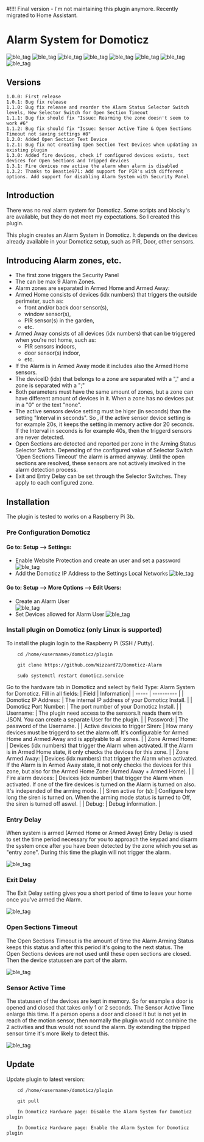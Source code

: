 #!!!! Final version - I'm not maintaining this plugin anymore. Recently migrated to Home Assistant.

# Alarm System for Domoticz

![ble_tag](https://raw.githubusercontent.com/Wizzard72/Domoticz-Alarm/master/images/Siren.png)
![ble_tag](https://raw.githubusercontent.com/Wizzard72/Domoticz-Alarm/master/images/Arming%20Mode%20Zone%200.png)
![ble_tag](https://raw.githubusercontent.com/Wizzard72/Domoticz-Alarm/master/images/Arming%20Status%20Zone%200.png)
![ble_tag](https://raw.githubusercontent.com/Wizzard72/Domoticz-Alarm/master/images/Entry%20Delay.png)
![ble_tag](https://raw.githubusercontent.com/Wizzard72/Domoticz-Alarm/master/images/Exit%20Delay.png)
![ble_tag](https://raw.githubusercontent.com/Wizzard72/Domoticz-Alarm/master/images/Open%20Sections%20Timeout.png)
![ble_tag](https://raw.githubusercontent.com/Wizzard72/Domoticz-Alarm/master/images/Open%20Sections%20Zone%200.png)
![ble_tag](https://raw.githubusercontent.com/Wizzard72/Domoticz-Alarm/master/images/Tripped%20Devices%20Zone%200.png)


## Versions

    1.0.0: First release
    1.0.1: Bug fix release
    1.1.0: Bug fix release and reorder the Alarm Status Selector Switch levels, New Selector Switch for Open Section Timeout
    1.1.1: Bug fix should fix "Issue: Rearming the zone doesn't seem to work #6"
    1.1.2: Bug fix should fix "Issue: Sensor Active Time & Open Sections Timeout not saving settings #8"
    1.2.0: Added Open Section Text Device
    1.2.1: Bug fix not creating Open Section Text Devices when updating an existing plugin
    1.3.0: Added fire devices, check if configured devices exists, text devices for Open Sections and Tripped devices
    1.3.1: Fire devices now active the alarm when alarm is disabled
    1.3.2: Thanks to Beastie971: Add support for PIR's with different options. Add support for disabling Alarm System with Security Panel

## Introduction
There was no real alarm system for Domoticz. Some scripts and blocky's are available, but they do not meet my expectations. 
So I created this plugin.

This plugin creates an Alarm System in Domoticz. It depends on the devices already available in your Domoticz setup, 
such as PIR, Door, other sensors.
    
## Introducing Alarm zones, etc.
- The first zone triggers the Security Panel
- The can be max 9 Alarm Zones.
- Alarm zones are separated in Armed Home and Armed Away:
- Armed Home consists of devices (idx numbers) that triggers the outside perimeter, such as:
  - front and/or back door sensor(s),
  - window sensor(s),
  - PIR sensor(s) in the garden, 
  - etc.
- Armed Away consists of all devices (idx numbers) that can be triggered when you're not home, such as:
  - PIR sensors indoors,
  - door sensor(s) indoor,
  - etc.
- If the Alarm is in Armed Away mode it includes also the Armed Home sensors.
- The deviceID (idx) that belongs to a zone are separated with a "," and a zone is separated with a ";"
- Both parameters must have the same amount of zones, but a zone can have different amount of devices in it. When a zone has no devices put in a "0" or the text "none".
- The active sensors device setting must be higer (in seconds) than the setting "Interval in seconds". So , if the active sensor device setting is for example 20s, it keeps the setting in memory active dor 20 seconds. If the Interval in seconds is for example 40s, then the triggerd sensors are never detected.
- Open Sections are detected and reported per zone in the Arming Status Selector Switch. Depending of the configured value of 
Selector Switch 'Open Sections Timeout' the alarm is armed anyway. Until the open sections are resolved, these sensors are not 
actively involved in the alarm detection process.
- Exit and Entry Delay can be set through the Selector Switches. They apply to each configured zone.

## Installation

The plugin is tested to works on a Raspberry Pi 3b.

### Pre Configuration Domoticz
#### Go to: Setup --> Settings:
* Enable Website Protection and create an user and set a password
![ble_tag](https://raw.githubusercontent.com/Wizzard72/Domoticz-Alarm/master/images/Website%20Protection.png)
* Add the Domoticz IP Address to the Settings Local Networks
![ble_tag](https://raw.githubusercontent.com/Wizzard72/Domoticz-Alarm/master/images/Local%20Networks.png)
#### Go to: Setup --> More Options --> Edit Users:
* Create an Alarm User        
![ble_tag](https://raw.githubusercontent.com/Wizzard72/Domoticz-Alarm/master/images/Alarm%20User.png)
* Set Devices allowed for Alarm User
![ble_tag](https://raw.githubusercontent.com/Wizzard72/Domoticz-Alarm/master/images/Alarm%20User%20Set%20Devices.png)

### Install plugin on Domoticz (only Linux is supported)
To install the plugin login to the Raspberry Pi (SSH / Putty).
  
        cd /home/<username>/domoticz/plugin
  
        git clone https://github.com/Wizzard72/Domoticz-Alarm
      
        sudo systemctl restart domoticz.service

Go to the hardware tab in Domoticz and select by field Type: Alarm System for Domoticz.
Fill in all fields:
| Field | Information|
| ----- | ---------- |
| Domoticz IP Address: | The internal IP address of your Domoticz Install. |
| Domoticz Port Number: | The port number of your Domoticz Install. |
| Username: | The plugin need access to the sensors.It reads them with JSON. You can create a separate  User for the plugin. |
| Password: | The password of the Username. |
| Active devices to trigger Siren:  | How many devices must be triggerd to set the alarm off. It's configurable for Armed Home and Armed Away and is applyable to all zones. |
| Zone Armed Home: | Devices (idx numbers) that trigger the Alarm when activated. If the Alarm is in Armed Home state, it only checks the devices for this zone. |
| Zone Armed Away: | Devices (idx numbers) that trigger the Alarm when activated. If the Alarm is in Armed Away state, it not only checks the devices for this zone, but also for the Armed Home Zone (Armed Away + Armed Home). |
| Fire alarm devices: | Devices (idx number) that trigger the Alarm when activated. If one of the fire devices is turned on the Alarm is turned on also. It's independed of the arming mode. |
| Siren active for (s): | Configure how long the siren is turned on. When the arming mode status is turned to Off, the siren is turned off aswel. |
| Debug: | Debug information. |

### Entry Delay
When system is armed (Armed Home or Armed Away) Entry Delay is used to set the time period necessary for you to approach the keypad and disarm the system once after you have been detected by the zone which you set as "entry zone". During this time the plugin will not trigger the alarm.

![ble_tag](https://raw.githubusercontent.com/Wizzard72/Domoticz-Alarm/master/images/Entry%20Delay.png)

### Exit Delay
The Exit Delay setting gives you a short period of time to leave your home once you’ve armed the Alarm.

![ble_tag](https://raw.githubusercontent.com/Wizzard72/Domoticz-Alarm/master/images/Exit%20Delay.png)

### Open Sections Timeout
The Open Sections Timeout is the amount of time the Alarm Arming Status keeps this status and after this period it's going to the next status. The Open Sections devices are not used until these open sections are closed. Then the device statussen are part of the alarm. 

![ble_tag](https://raw.githubusercontent.com/Wizzard72/Domoticz-Alarm/master/images/Open%20Sections%20Timeout.png)

### Sensor Active Time
The statussen of the devices are kept in memory. So for example a door is opened and closed that takes only 1 or 2 seconds. The Sensor Active Time enlarge this time. If a person opens a door and closed it but is not yet in reach of the motion sensor, then normally the plugin would not combine the 2 activities and thus would not sound the alarm. By extending the tripped sensor time it's more likely to detect this.

![ble_tag](https://raw.githubusercontent.com/Wizzard72/Domoticz-Alarm/master/images/Sensor%20Active%20Time.png)

## Update
Update plugin to latest version:

        cd /home/<username>/domoticz/plugin
  
        git pull
      
        In Domoticz Hardware page: Disable the Alarm System for Domoticz plugin
        
        In Domoticz Hardware page: Enable the Alarm System for Domoticz plugin

